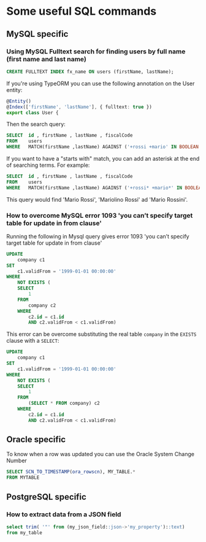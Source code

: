 # Some useful SQL commands

## MySQL specific
### Using MySQL Fulltext search for finding users by full name (first name and last name)

```sql 
CREATE FULLTEXT INDEX fx_name ON users (firstName, lastName);
```

If you're using TypeORM you can use the following annotation on the User entity:

```typescript
@Entity()
@Index(['firstName', 'lastName'], { fulltext: true })
export class User {
```

Then the search query:

```sql
SELECT  id , firstName , lastName , fiscalCode 
FROM    users 
WHERE   MATCH(firstName ,lastName) AGAINST ('+rossi +mario' IN BOOLEAN MODE)
```

If you want to have a "starts with" match, you can add an asterisk at the end of searching terms. For example:
```sql
SELECT  id , firstName , lastName , fiscalCode 
FROM    users 
WHERE   MATCH(firstName ,lastName) AGAINST ('+rossi* +mario*' IN BOOLEAN MODE)
```

This query would find 'Mario Rossi', 'Mariolino Rossi' ad 'Mario Rossini'.

### How to overcome MySQL error 1093 'you can’t specify target table for update in from clause'
Running the following in Mysql query gives error 1093 'you can’t specify target table for update in from clause'
```sql
UPDATE
	company c1
SET
	c1.validFrom = '1999-01-01 00:00:00'
WHERE
	NOT EXISTS (
	SELECT
		1
	FROM
		company c2
	WHERE
		c2.id = c1.id
		AND c2.validFrom < c1.validFrom)
```
This error can be overcome substituting the real table `company` in the `EXISTS` clause with a `SELECT`:
```sql
UPDATE
	company c1
SET
	c1.validFrom = '1999-01-01 00:00:00'
WHERE
	NOT EXISTS (
	SELECT
		1
	FROM
		(SELECT * FROM company) c2
	WHERE
		c2.id = c1.id
		AND c2.validFrom < c1.validFrom)
```


## Oracle specific
To know when a row was updated you can use the Oracle System Change Number 

```sql
SELECT SCN_TO_TIMESTAMP(ora_rowscn), MY_TABLE.*
FROM MYTABLE
```

## PostgreSQL specific
### How to extract data from a JSON field
```sql
select trim( '"' from (my_json_field::json->'my_property')::text) 
from my_table
```


